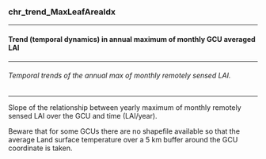 ### chr_trend_MaxLeafAreaIdx



------
#### Trend (temporal dynamics) in annual maximum of monthly GCU averaged LAI



------
###### Temporal trends of the annual max of monthly remotely sensed LAI.



------
Slope of the relationship between yearly maximum of monthly remotely sensed LAI over the GCU and time (LAI/year).

Beware that for some GCUs there are no shapefile available so that the average Land surface temperature over a 5 km buffer around the GCU coordinate is taken.